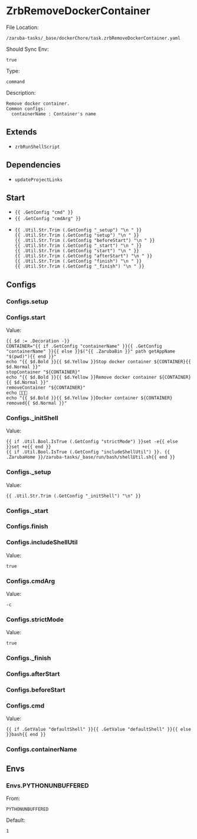 
# ZrbRemoveDockerContainer

File Location:

    /zaruba-tasks/_base/dockerChore/task.zrbRemoveDockerContainer.yaml

Should Sync Env:

    true

Type:

    command

Description:

    Remove docker container.
    Common configs:
      containerName : Container's name



## Extends

* `zrbRunShellScript`


## Dependencies

* `updateProjectLinks`


## Start

* `{{ .GetConfig "cmd" }}`
* `{{ .GetConfig "cmdArg" }}`
*
    ```
    {{ .Util.Str.Trim (.GetConfig "_setup") "\n " }}
    {{ .Util.Str.Trim (.GetConfig "setup") "\n " }}
    {{ .Util.Str.Trim (.GetConfig "beforeStart") "\n " }}
    {{ .Util.Str.Trim (.GetConfig "_start") "\n " }}
    {{ .Util.Str.Trim (.GetConfig "start") "\n " }}
    {{ .Util.Str.Trim (.GetConfig "afterStart") "\n " }}
    {{ .Util.Str.Trim (.GetConfig "finish") "\n " }}
    {{ .Util.Str.Trim (.GetConfig "_finish") "\n " }}

    ```


## Configs


### Configs.setup


### Configs.start

Value:

    {{ $d := .Decoration -}}
    CONTAINER="{{ if .GetConfig "containerName" }}{{ .GetConfig "containerName" }}{{ else }}$("{{ .ZarubaBin }}" path getAppName "$(pwd)"){{ end }}"
    echo "{{ $d.Bold }}{{ $d.Yellow }}Stop docker container ${CONTAINER}{{ $d.Normal }}"
    stopContainer "${CONTAINER}" 
    echo "{{ $d.Bold }}{{ $d.Yellow }}Remove docker container ${CONTAINER}{{ $d.Normal }}"
    removeContainer "${CONTAINER}" 
    echo 🎉🎉🎉
    echo "{{ $d.Bold }}{{ $d.Yellow }}Docker container ${CONTAINER} removed{{ $d.Normal }}"



### Configs._initShell

Value:

    {{ if .Util.Bool.IsTrue (.GetConfig "strictMode") }}set -e{{ else }}set +e{{ end }}
    {{ if .Util.Bool.IsTrue (.GetConfig "includeShellUtil") }}. {{ .ZarubaHome }}/zaruba-tasks/_base/run/bash/shellUtil.sh{{ end }}



### Configs._setup

Value:

    {{ .Util.Str.Trim (.GetConfig "_initShell") "\n" }}


### Configs._start


### Configs.finish


### Configs.includeShellUtil

Value:

    true


### Configs.cmdArg

Value:

    -c


### Configs.strictMode

Value:

    true


### Configs._finish


### Configs.afterStart


### Configs.beforeStart


### Configs.cmd

Value:

    {{ if .GetValue "defaultShell" }}{{ .GetValue "defaultShell" }}{{ else }}bash{{ end }}


### Configs.containerName


## Envs


### Envs.PYTHONUNBUFFERED

From:

    PYTHONUNBUFFERED

Default:

    1
